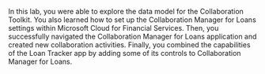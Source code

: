 In this lab, you were able to explore the data model for the Collaboration Toolkit. You also learned how to set up the Collaboration Manager for Loans settings within Microsoft Cloud for Financial Services. Then, you successfully navigated the Collaboration Manager for Loans application and created new collaboration activities. Finally, you combined the capabilities of the Loan Tracker app by adding some of its controls to Collaboration Manager for Loans.

